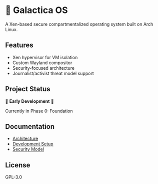 # 🌌 Galactica OS

A Xen-based secure compartmentalized operating system built on Arch Linux.

## Features
- Xen hypervisor for VM isolation
- Custom Wayland compositor
- Security-focused architecture
- Journalist/activist threat model support

## Project Status
🚧 **Early Development** 🚧

Currently in Phase 0: Foundation

## Documentation
- [Architecture](docs/architecture.md)
- [Development Setup](docs/development.md)
- [Security Model](docs/security.md)

## License
GPL-3.0

